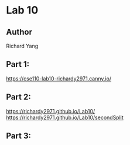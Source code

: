 # Lab 10
## Author 
Richard Yang

## Part 1:
 https://cse110-lab10-richardy2971.canny.io/

## Part 2:
 https://richardy2971.github.io/Lab10/
 https://richardy2971.github.io/Lab10/secondSplit
 
## Part 3:

